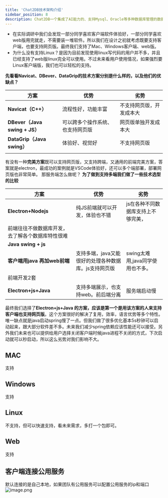```yaml
---
title: 'Chat2DB技术架构介绍'
sidebar_position: 8
description: Chat2DB一个集成了AI能力的、支持Mysql、Oracle等多种数据库管理的数据库客户端工具
---
```


- 在实际调研中我们会发现一部分同学喜欢客户端软件体验好，一部分同学喜欢web版用完就走，不需要装一堆软件。所以我们在设计之初就考虑既要支持客户端，也要支持网页版。最终我们支持了Mac、Windows客户端、web版。
- 为什么没有支持Linux？是因为目前发现使用linux写代码的用户并不多，并且已经支持了web版linux完全可以使用。不过未来看用户使用情况，如果强烈要Linux客户端版，我们也可以轻松的支持。

**先看看Navicat、DBever、DataGrip的技术方案分别是什么样的，以及他们的优缺点？**

| 方案 | 优势 | 劣势 |
| --- | --- | --- |
| **Navicat（C++）** | 流程性好，功能丰富 | 不支持网页版，开发成本大 |
| **DBever（Java swing + JS）** | 可以跨多个操作系统、也支持网页版 | 网页版单独开发成本大 |
| **DataGrip（Java swing）** | 体验好、视觉好 | 不支持网页版 |
|  |  |  |

有没有一种**完美方案**既可以支持网页版，又支持跨端，又通用的前端完美方案，答案就是electron，最成功的案例就是VSCode体验好，还可以多个端部署，部署网页版也非常简单。
那服务端怎么做呢？
**为了做到支持多端我们做了一些技术选型的比较**

| 方案 | 优势 | 劣势 |
| --- | --- | --- |
| **Electron+Nodejs** | 纯JS前端就可以开发，体验也不错 | js在各种不同数据库支持上不够完美，
前端往往不做数据库开发，去了解各个数据库特性很难 |
| **Java swing + js**
**客户端用java 再加web前端** | 支持多端，java又能很好的处理各种数据库。js支持网页版 | swing太难用,java同学使用也不多。
前端开发2套 |
| **Electron+js+Java** | 支持多端展示，也支持web。前后端分离 | 服务端启动慢 |

最终我们选择了**Electron+js+Java 的方案，应该是第一个是用该方案的人来支持客户端也支持网页版**。这个方案很好的解决了复用，效率，语言优势等多个特性。唯一缺点就是java启动spring慢了一点。但我们做了很多优化基本5s秒钟可以启动起来，跟大部分软件差不多。未来我们减少spring依赖应该性能还可以接受。另外我们未来也可以提供给用户选择关闭客户端时候java进程不关闭的方式，下次启动就可以秒启动，所以这么劣势对我们影响不大。
## MAC
支持
## Windows
支持
## Linux
不支持，但可以快速支持，看未来需求，多打一个包即可。
## Web
支持
## 客户端连接公用服务
默认连接的是自己本地，如果团队有公用服务可以配置公用服务的ip和端口
![image.png](https://intranetproxy.alipay.com/skylark/lark/0/2023/png/5887/1682685205462-301d90c1-da69-4231-a388-ff53c01c7e6f.png#clientId=u13bd2303-c992-4&from=paste&height=465&id=u4fb19fcd&originHeight=929&originWidth=1500&originalType=binary&ratio=2&rotation=0&showTitle=false&size=250232&status=done&style=none&taskId=u02a37d3a-783d-4e95-9e25-972c39a1433&title=&width=750)